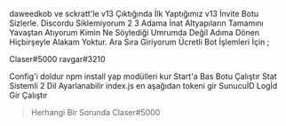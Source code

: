 daweedkob ve sckratt'le v13 Çıktığında İlk Yaptığımız v13 İnvite Botu Sizlerle. Discordu Siklemiyorum 2 3 Adama İnat Altyapıların Tamamını Yavaştan Atıyorum Kimin Ne Söylediği Umrumda Değil Adıma Dönen Hiçbirşeyle Alakam Yoktur. Ara Sıra Giriyorum Ücretli Bot İşlemleri İçin ;

Claser#5000
ravgar#3210

Config'i doldur
npm install yap modülleri kur
Start'a Bas Botu Çalıştır
Stat Sistemli 2 Dil Ayarlanabilir index.js en aşağıdan tokeni gir SunucuİD Logİd Gir Çalıştır



> Herhangi Bir Sorunda Claser#5000
